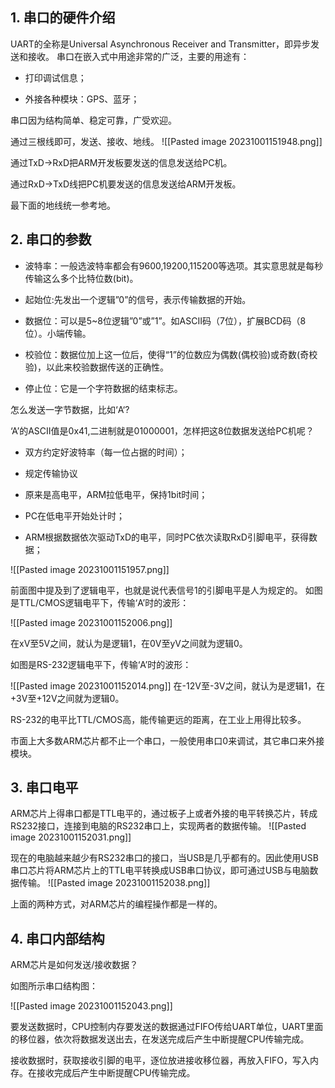 ## 1. 串口的硬件介绍
UART的全称是Universal Asynchronous Receiver and Transmitter，即异步发送和接收。
串口在嵌入式中用途非常的广泛，主要的用途有：
* 打印调试信息；

* 外接各种模块：GPS、蓝牙；

串口因为结构简单、稳定可靠，广受欢迎。

通过三根线即可，发送、接收、地线。
![[Pasted image 20231001151948.png]]

通过TxD->RxD把ARM开发板要发送的信息发送给PC机。

通过RxD->TxD线把PC机要发送的信息发送给ARM开发板。

最下面的地线统一参考地。

  

## 2. 串口的参数

  

- 波特率：一般选波特率都会有9600,19200,115200等选项。其实意思就是每秒传输这么多个比特位数(bit)。

- 起始位:先发出一个逻辑”0”的信号，表示传输数据的开始。

- 数据位：可以是5~8位逻辑”0”或”1”。如ASCII码（7位），扩展BCD码（8位）。小端传输。

- 校验位：数据位加上这一位后，使得“1”的位数应为偶数(偶校验)或奇数(奇校验)，以此来校验数据传送的正确性。

- 停止位：它是一个字符数据的结束标志。



怎么发送一字节数据，比如‘A‘?

‘A’的ASCII值是0x41,二进制就是01000001，怎样把这8位数据发送给PC机呢？

* 双方约定好波特率（每一位占据的时间）；

  

* 规定传输协议

  

* 原来是高电平，ARM拉低电平，保持1bit时间；

* PC在低电平开始处计时；

* ARM根据数据依次驱动TxD的电平，同时PC依次读取RxD引脚电平，获得数据；

  
![[Pasted image 20231001151957.png]]

  

前面图中提及到了逻辑电平，也就是说代表信号1的引脚电平是人为规定的。
如图是TTL/CMOS逻辑电平下，传输‘A’时的波形：

![[Pasted image 20231001152006.png]]

在xV至5V之间，就认为是逻辑1，在0V至yV之间就为逻辑0。

如图是RS-232逻辑电平下，传输‘A’时的波形：

![[Pasted image 20231001152014.png]]
在-12V至-3V之间，就认为是逻辑1，在+3V至+12V之间就为逻辑0。

RS-232的电平比TTL/CMOS高，能传输更远的距离，在工业上用得比较多。

市面上大多数ARM芯片都不止一个串口，一般使用串口0来调试，其它串口来外接模块。

## 3. 串口电平

  

ARM芯片上得串口都是TTL电平的，通过板子上或者外接的电平转换芯片，转成RS232接口，连接到电脑的RS232串口上，实现两者的数据传输。
![[Pasted image 20231001152031.png]]

现在的电脑越来越少有RS232串口的接口，当USB是几乎都有的。因此使用USB串口芯片将ARM芯片上的TTL电平转换成USB串口协议，即可通过USB与电脑数据传输。
![[Pasted image 20231001152038.png]]

上面的两种方式，对ARM芯片的编程操作都是一样的。

  

## 4. 串口内部结构

  

ARM芯片是如何发送/接收数据？

如图所示串口结构图：

![[Pasted image 20231001152043.png]]

要发送数据时，CPU控制内存要发送的数据通过FIFO传给UART单位，UART里面的移位器，依次将数据发送出去，在发送完成后产生中断提醒CPU传输完成。

接收数据时，获取接收引脚的电平，逐位放进接收移位器，再放入FIFO，写入内存。在接收完成后产生中断提醒CPU传输完成。